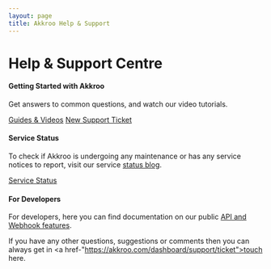 ```yaml
---
layout: page
title: Akkroo Help & Support
---
```


# Help & Support Centre

#### Getting Started with Akkroo

Get answers to common questions, and watch our video tutorials.

<p><a href="/customers" class="feature-button next">Guides &amp; Videos</a> <a href="https://akkroo.com/dashboard/support/ticket" class="feature-button">New Support Ticket</a></p>


#### Service Status


To check if Akkroo is undergoing any maintenance or has any service notices to report, visit our service [status blog](https://status.akkroo.com/).

<p><a href="http://status.akkroo.com/" class="feature-button new-window">Service Status</a></p>


#### For Developers


For developers, here you can find documentation on our public [API and Webhook features](/developers).

If you have any other questions, suggestions or comments then you can always get in <a href-"https://akkroo.com/dashboard/support/ticket">touch here</a>.